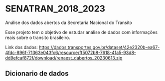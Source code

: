 # SENATRAN_2018_2023
Análise dos dados abertos da Secretaria Nacional do Transito

Esse projeto tem o objetivo de estudar análise de dados com informações reais sobre o transito brasileiro.

Link dos dados: 
https://dados.transportes.gov.br/dataset/42e2320b-ea67-4fdc-896f-71363e043fc6/resource/ff5072b8-7618-41a5-93d8-dd9efcaf872f/download/renaest_dabertos_20230613.zip

## Dicionario de dados